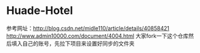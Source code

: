 # Huade-Hotel
参考网址：http://blog.csdn.net/midle110/article/details/40858421
http://www.admin10000.com/document/4004.html
大家fork一下这个仓库然后填入自己的账号，先拉下项目来设置好同步的文件夹
